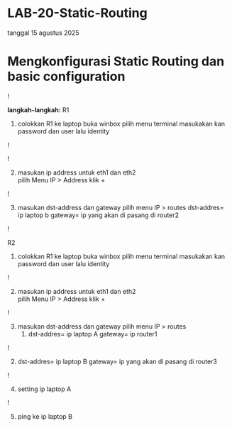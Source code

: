 # LAB-20-Static-Routing
tanggal 15 agustus 2025
# Mengkonfigurasi Static Routing dan basic configuration 

!

**langkah-langkah:**
R1
1. colokkan R1 ke laptop buka winbox
   pilih menu terminal masukakan kan password dan user lalu identity

!

!

2. masukan ip address untuk eth1 dan eth2  
   pilih Menu IP > Address
   klik +

!

3. masukan dst-address dan gateway
   pilih menu IP > routes
   dst-addres= ip laptop b
   gateway= ip yang akan di pasang di router2

!

R2
1. colokkan R1 ke laptop buka winbox
   pilih menu terminal masukakan kan password dan user lalu identity

!

2. masukan ip address untuk eth1 dan eth2  
   pilih Menu IP > Address
   klik +

!

3. masukan dst-address dan gateway
   pilih menu IP > routes
   1. dst-addres= ip laptop A
      gateway= ip router1

!

   2. dst-addres= ip laptop B
      gateway= ip yang akan di pasang di router3

!

4. setting ip laptop A

!

5. ping ke ip laptop B

